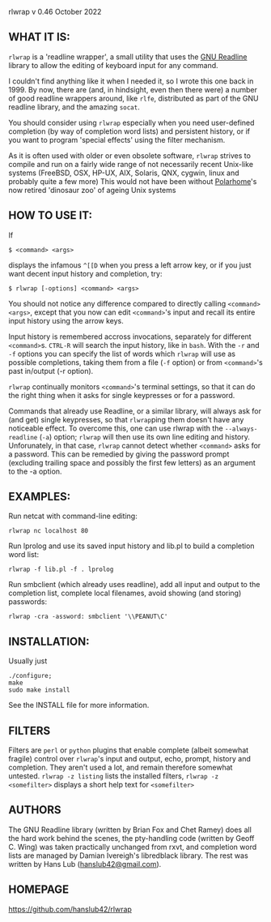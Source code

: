 rlwrap v 0.46 October 2022

## WHAT IT IS:

`rlwrap` is a 'readline wrapper', a small utility that uses the [GNU
Readline](https://tiswww.case.edu/php/chet/readline/rltop.html)
library to allow the editing of keyboard input for any command.

I couldn't find anything like it when I needed it, so I wrote this one
back in 1999.  By now, there are (and, in hindsight, even then there
were) a number of good readline wrappers around, like `rlfe`,
distributed as part of the GNU readline library, and the amazing
`socat`.

You should consider using `rlwrap` especially when you need
user-defined completion (by way of completion word lists) and
persistent history, or if you want to program 'special effects' using
the filter mechanism.

As it is often used with older or even obsolete software, `rlwrap`
strives to compile and run on a fairly wide range of not necessarily
recent Unix-like systems (FreeBSD, OSX, HP-UX, AIX, Solaris, QNX,
cygwin, linux and probably quite a few more) This would not have been
without [Polarhome](http://polarhome.com)'s now retired 'dinosaur zoo'
of ageing Unix systems

## HOW TO USE IT:

If 

    $ <command> <args>

displays the infamous `^[[D` when you press a left arrow key, or if
you just want decent input history and completion, try:

    $ rlwrap [-options] <command> <args>

You should not notice any difference compared to directly calling `<command>
<args>`, except that you now can edit `<command>`'s input and recall
its entire input history using the arrow keys.


Input history is remembered accross invocations, separately for
different `<command>`s. `CTRL-R` will search the input
history, like in `bash`.  With the `-r` and `-f` options you can specify the list of
words which `rlwrap` will use as possible completions, taking them
from a file (`-f` option) or from `<command>`'s past in/output (-r
option).

`rlwrap` continually monitors `<command>`'s terminal settings, so that
it can do the right thing when it asks for single keypresses or
for a password.

Commands that already use Readline, or a similar library, will always
ask for (and get) single keypresses, so that `rlwrap`ping them doesn't
have any noticeable effect. To overcome this, one can use rlwrap with the
`--always-readline` (`-a`)  option; `rlwrap` will then use its own line
editing and history. Unforunately, in that case, `rlwrap` cannot
detect whether `<command>` asks for a password. This can be remedied
by giving the password prompt (excluding trailing space and possibly
the first few letters) as an argument to the -a option.
 
## EXAMPLES:
Run netcat with command-line editing:

    rlwrap nc localhost 80

Run lprolog and use its saved input history and lib.pl to build a
completion word list:
  
    rlwrap -f lib.pl -f . lprolog

Run smbclient (which already uses readline), add all input and output
to the completion list, complete local filenames, avoid showing (and
storing) passwords:

    rlwrap -cra -assword: smbclient '\\PEANUT\C' 

## INSTALLATION:
Usually just

    ./configure;
    make
    sudo make install

See the INSTALL file for more information.

## FILTERS

Filters are `perl` or `python` plugins that enable complete (albeit
somewhat fragile) control over `rlwrap`'s input and output, echo,
prompt, history and completion. They aren't used a lot, and remain
therefore somewhat untested. `rlwrap -z listing` lists the installed
filters, `rlwrap -z <somefilter>` displays a short help text for `<somefilter>`

## AUTHORS

The GNU Readline library (written by Brian Fox and Chet Ramey) does
all the hard work behind the scenes, the pty-handling code (written by
Geoff C. Wing) was taken practically unchanged from rxvt, and
completion word lists are managed by Damian Ivereigh's libredblack
library. The rest was written by Hans Lub (hanslub42@gmail.com).

## HOMEPAGE
https://github.com/hanslub42/rlwrap
